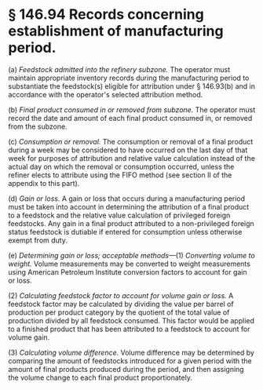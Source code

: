 # § 146.94   Records concerning establishment of manufacturing period.

(a) *Feedstock admitted into the refinery subzone.* The operator must maintain appropriate inventory records during the manufacturing period to substantiate the feedstock(s) eligible for attribution under § 146.93(b) and in accordance with the operator's selected attribution method.


(b) *Final product consumed in or removed from subzone.* The operator must record the date and amount of each final product consumed in, or removed from the subzone.


(c) *Consumption or removal.* The consumption or removal of a final product during a week may be considered to have occurred on the last day of that week for purposes of attribution and relative value calculation instead of the actual day on which the removal or consumption occurred, unless the refiner elects to attribute using the FIFO method (see section II of the appendix to this part).


(d) *Gain or loss.* A gain or loss that occurs during a manufacturing period must be taken into account in determining the attribution of a final product to a feedstock and the relative value calculation of privileged foreign feedstocks. Any gain in a final product attributed to a non-privileged foreign status feedstock is dutiable if entered for consumption unless otherwise exempt from duty.


(e) *Determining gain or loss; acceptable methods*—(1) *Converting volume to weight.* Volume measurements may be converted to weight measurements using American Petroleum Institute conversion factors to account for gain or loss.


(2) *Calculating feedstock factor to account for volume gain or loss.* A feedstock factor may be calculated by dividing the value per barrel of production per product category by the quotient of the total value of production divided by all feedstock consumed. This factor would be applied to a finished product that has been attributed to a feedstock to account for volume gain.


(3) *Calculating volume difference.* Volume difference may be determined by comparing the amount of feedstocks introduced for a given period with the amount of final products produced during the period, and then assigning the volume change to each final product proportionately.




